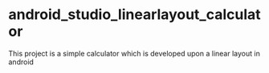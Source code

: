# android_studio_linearlayout_calculator
This project is a simple calculator which is developed upon a linear layout in android
